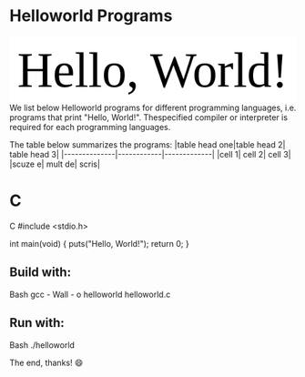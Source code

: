 # Helloworld Programs
![Hello World](./helloworld.png)
We list below Helloworld programs for different programming languages, i.e. programs that print "Hello, World!". Thespecified compiler or interpreter is required for each programming languages.

The table below summarizes the programs:
|table head one|table head 2| table head 3|
|--------------|------------|-------------|
|cell 1| cell 2| cell 3|
|scuze e| mult de| scris|

# C
C
#include <stdio.h>

int main(void)
{
	puts("Hello, World!");
	return 0;
}


## Build with:
Bash
gcc - Wall - o helloworld helloworld.c

## Run with:
Bash
./helloworld

The end, thanks! :smile:
